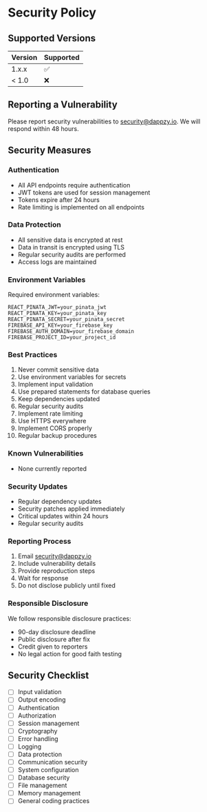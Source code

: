 # Security Policy

## Supported Versions

| Version | Supported          |
| ------- | ------------------ |
| 1.x.x   | :white_check_mark: |
| < 1.0   | :x:                |

## Reporting a Vulnerability

Please report security vulnerabilities to security@dappzy.io. We will respond within 48 hours.

## Security Measures

### Authentication
- All API endpoints require authentication
- JWT tokens are used for session management
- Tokens expire after 24 hours
- Rate limiting is implemented on all endpoints

### Data Protection
- All sensitive data is encrypted at rest
- Data in transit is encrypted using TLS
- Regular security audits are performed
- Access logs are maintained

### Environment Variables
Required environment variables:
```
REACT_PINATA_JWT=your_pinata_jwt
REACT_PINATA_KEY=your_pinata_key
REACT_PINATA_SECRET=your_pinata_secret
FIREBASE_API_KEY=your_firebase_key
FIREBASE_AUTH_DOMAIN=your_firebase_domain
FIREBASE_PROJECT_ID=your_project_id
```

### Best Practices
1. Never commit sensitive data
2. Use environment variables for secrets
3. Implement input validation
4. Use prepared statements for database queries
5. Keep dependencies updated
6. Regular security audits
7. Implement rate limiting
8. Use HTTPS everywhere
9. Implement CORS properly
10. Regular backup procedures

### Known Vulnerabilities
- None currently reported

### Security Updates
- Regular dependency updates
- Security patches applied immediately
- Critical updates within 24 hours
- Regular security audits

### Reporting Process
1. Email security@dappzy.io
2. Include vulnerability details
3. Provide reproduction steps
4. Wait for response
5. Do not disclose publicly until fixed

### Responsible Disclosure
We follow responsible disclosure practices:
- 90-day disclosure deadline
- Public disclosure after fix
- Credit given to reporters
- No legal action for good faith testing

## Security Checklist
- [ ] Input validation
- [ ] Output encoding
- [ ] Authentication
- [ ] Authorization
- [ ] Session management
- [ ] Cryptography
- [ ] Error handling
- [ ] Logging
- [ ] Data protection
- [ ] Communication security
- [ ] System configuration
- [ ] Database security
- [ ] File management
- [ ] Memory management
- [ ] General coding practices 